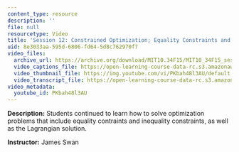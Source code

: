 ```yaml
---
content_type: resource
description: ''
file: null
resourcetype: Video
title: 'Session 12: Constrained Optimization; Equality Constraints and Lagrange Multipliers'
uid: 8e3033aa-595d-6806-fd64-5d8c762970f7
video_files:
  archive_url: https://archive.org/download/MIT10.34F15/MIT10_34F15_ses12_300k.mp4
  video_captions_file: https://open-learning-course-data-rc.s3.amazonaws.com/10-34-numerical-methods-applied-to-chemical-engineering-fall-2015/a88aa779814c50a692135ee146aef858_PKbah48l3AU.vtt
  video_thumbnail_file: https://img.youtube.com/vi/PKbah48l3AU/default.jpg
  video_transcript_file: https://open-learning-course-data-rc.s3.amazonaws.com/10-34-numerical-methods-applied-to-chemical-engineering-fall-2015/37f4d71ee15dcada4eb8a5429f66b135_PKbah48l3AU.pdf
video_metadata:
  youtube_id: PKbah48l3AU
---
```


**Description:** Students continued to learn how to solve optimization problems that include equality contraints and inequality constraints, as well as the Lagrangian solution.

**Instructor:** James Swan
